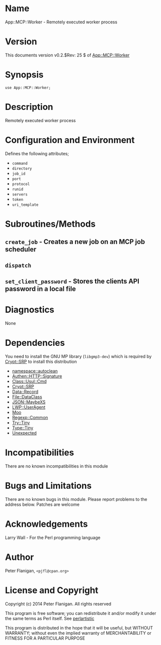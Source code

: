 # Name

App::MCP::Worker - Remotely executed worker process

# Version

This documents version v0.2.$Rev: 25 $ of [App::MCP::Worker](https://metacpan.org/pod/App%3A%3AMCP%3A%3AWorker)

# Synopsis

    use App::MCP::Worker;

# Description

Remotely executed worker process

# Configuration and Environment

Defines the following attributes;

- `command`
- `directory`
- `job_id`
- `port`
- `protocol`
- `runid`
- `servers`
- `token`
- `uri_template`

# Subroutines/Methods

## `create_job` - Creates a new job on an MCP job scheduler

## `dispatch`

## `set_client_password` - Stores the clients API password in a local file

# Diagnostics

None

# Dependencies

You need to install the GNU MP library (`libgmp3-dev`) which is required by
[Crypt::SRP](https://metacpan.org/pod/Crypt%3A%3ASRP) to install this distribution

- [namespace::autoclean](https://metacpan.org/pod/namespace%3A%3Aautoclean)
- [Authen::HTTP::Signature](https://metacpan.org/pod/Authen%3A%3AHTTP%3A%3ASignature)
- [Class::Usul::Cmd](https://metacpan.org/pod/Class%3A%3AUsul%3A%3ACmd)
- [Crypt::SRP](https://metacpan.org/pod/Crypt%3A%3ASRP)
- [Data::Record](https://metacpan.org/pod/Data%3A%3ARecord)
- [File::DataClass](https://metacpan.org/pod/File%3A%3ADataClass)
- [JSON::MaybeXS](https://metacpan.org/pod/JSON%3A%3AMaybeXS)
- [LWP::UserAgent](https://metacpan.org/pod/LWP%3A%3AUserAgent)
- [Moo](https://metacpan.org/pod/Moo)
- [Regexp::Common](https://metacpan.org/pod/Regexp%3A%3ACommon)
- [Try::Tiny](https://metacpan.org/pod/Try%3A%3ATiny)
- [Type::Tiny](https://metacpan.org/pod/Type%3A%3ATiny)
- [Unexpected](https://metacpan.org/pod/Unexpected)

# Incompatibilities

There are no known incompatibilities in this module

# Bugs and Limitations

There are no known bugs in this module.
Please report problems to the address below.
Patches are welcome

# Acknowledgements

Larry Wall - For the Perl programming language

# Author

Peter Flanigan, `<pjfl@cpan.org>`

# License and Copyright

Copyright (c) 2014 Peter Flanigan. All rights reserved

This program is free software; you can redistribute it and/or modify it
under the same terms as Perl itself. See [perlartistic](https://metacpan.org/pod/perlartistic)

This program is distributed in the hope that it will be useful,
but WITHOUT WARRANTY; without even the implied warranty of
MERCHANTABILITY or FITNESS FOR A PARTICULAR PURPOSE
